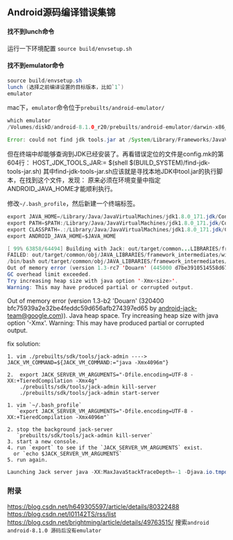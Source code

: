 ## Android源码编译错误集锦

#### 找不到lunch命令

运行一下环境配置 `source build/envsetup.sh`

#### 找不到emulator命令

```java
source build/envsetup.sh
lunch (选择之前编译设置的目标版本，比如`1`)
emulator
```

mac下，`emulator`命令位于`prebuilts/android-emulator/`

```java
which emulator
/Volumes/diskD/android-8.1.0_r20/prebuilts/android-emulator/darwin-x86_64/emulator
```


```java
Error: could not find jdk tools.jar at /System/Library/Frameworks/JavaVM.framework/Versions/Current/Commands/../lib/tools.jar, please check if your JDK was installed correctly. Stop.
```


但在终端中却能够查询到JDK已经安装了。再看错误定位的文件是config.mk的第604行：
HOST_JDK_TOOLS_JAR:= $(shell $(BUILD_SYSTEM)/find-jdk-tools-jar.sh)
其中find-jdk-tools-jar.sh应该就是寻找本地JDK中tool.jar的执行脚本，在找到这个文件，发现：
原来必须在环境变量中指定ANDROID_JAVA_HOME才能顺利执行。

修改`~/.bash_profile`，然后新建一个终端标签。

```java
export JAVA_HOME=/Library/Java/JavaVirtualMachines/jdk1.8.0_171.jdk/Contents/Home/
export PATH=$PATH:/Library/Java/JavaVirtualMachines/jdk1.8.0_171.jdk/Contents/Home/bin/
export CLASSPATH=.:/Library/Java/JavaVirtualMachines/jdk1.8.0_171.jdk/Contents/jre/jdk/Contents/Home/lib/
export ANDROID_JAVA_HOME=$JAVA_HOME
```


```java
[ 99% 63858/64494] Building with Jack: out/target/common...LIBRARIES/framework_intermediates/with-local/classes.de
FAILED: out/target/common/obj/JAVA_LIBRARIES/framework_intermediates/with-local/classes.dex
/bin/bash out/target/common/obj/JAVA_LIBRARIES/framework_intermediates/with-local/classes.dex.rsp
Out of memory error (version 1.3-rc7 'Douarn' (445000 d7be3910514558d6715ce455ce0861ae2f56925a by android-jack-team@google.com)).
GC overhead limit exceeded.
Try increasing heap size with java option '-Xmx<size>'.
Warning: This may have produced partial or corrupted output.
```

Out of memory error (version 1.3-b2 'Douarn' (320400 bfc75939a2e32be4feddc59d656afb274397ed65 by android-jack-team@google.com)).
	Java heap space.
	Try increasing heap size with java option '-Xmx<size>'.
	Warning: This may have produced partial or corrupted output.


fix solution:

	1. vim ./prebuilts/sdk/tools/jack-admin ---->  JACK_VM_COMMAND=${JACK_VM_COMMAND:="java -Xmx4096m"}

	2.  export JACK_SERVER_VM_ARGUMENTS="-Dfile.encoding=UTF-8 -XX:+TieredCompilation -Xmx4g"
		./prebuilts/sdk/tools/jack-admin kill-server
		./prebuilts/sdk/tools/jack-admin start-server

	1. vim `~/.bash_profile`
	   `export JACK_SERVER_VM_ARGUMENTS="-Dfile.encoding=UTF-8 -XX:+TieredCompilation -Xmx4096m"`

	2. stop the background jack-server
	   `prebuilts/sdk/tools/jack-admin kill-server`
	3. start a new console.
	4. run `export` to see if the `JACK_SERVER_VM_ARGUMENTS` exist.
	  or `echo $JACK_SERVER_VM_ARGUMENTS`
	5. run again.


```java
Launching Jack server java -XX:MaxJavaStackTraceDepth=-1 -Djava.io.tmpdir=/var/folders/z8/m7mfvs452dv23md7nq7gz7jw0000gp/T/ -Dfile.encoding=UTF-8 -XX:+TieredCompilation -cp /Users/jokin/.jack-server/launcher.jar com.android.jack.launcher.ServerLauncher
```


### 附录

<https://blog.csdn.net/h649305597/article/details/80322488>
<https://blog.csdn.net/l01142TS/rss/list>
<https://blog.csdn.net/brightming/article/details/49763515/>
搜索`android android-8.1.0 源码后没有emulator`
